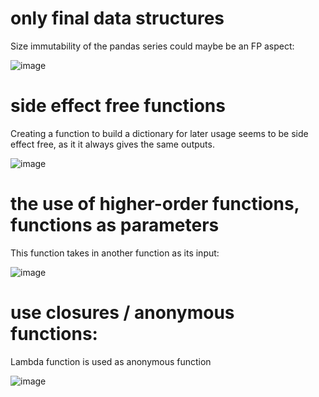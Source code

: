# only final data structures

Size immutability of the pandas series could maybe be an FP aspect:

![image](https://user-images.githubusercontent.com/73293783/153755377-17a66f61-5867-4d1e-a35d-bcc4484700a9.png)



# side effect free functions

Creating a function to build a dictionary for later usage seems to be side effect free, as it it always gives the same outputs.


![image](https://user-images.githubusercontent.com/73293783/153755838-9a2c7e32-f4cc-4d2a-92fa-9691e0a2457f.png)



# the use of higher-order functions, functions as parameters

This function takes in another function as its input:

![image](https://user-images.githubusercontent.com/73293783/153756272-bcd87f7b-b44a-4ab2-a22f-97b2968f0dc6.png)



# use closures / anonymous functions:

Lambda function is used as anonymous function

![image](https://user-images.githubusercontent.com/73293783/153751564-6e72859a-a154-48ce-b4c3-25dc2fe98285.png)

